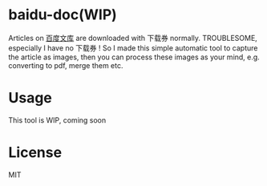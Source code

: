 # baidu-doc(WIP)
Articles on [百度文库](https://wenku.baidu.com) are downloaded with 下载券 normally. TROUBLESOME, especially I have no 下载券 ! So I made this simple automatic tool to capture the article as images, then you can process these images as your mind, e.g. converting to pdf, merge them etc.

# Usage
This tool is WIP, coming soon

# License
MIT
